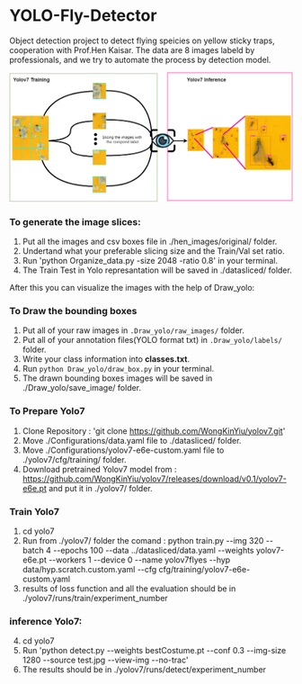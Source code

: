 # YOLO-Fly-Detector
Object detection project to detect flying speicies on yellow sticky traps, cooperation with Prof.Hen Kaisar.
The data are 8 images labeld by professionals, and we try to automate the process by detection model.

![MainImage](yolo.png)


### To generate the image slices:
1. Put all the images and csv boxes file in ./hen_images/original/ folder.
2. Undertand what your preferable slicing size and the Train/Val set ratio.
3. Run 'python Organize_data.py -size 2048 -ratio 0.8' in your terminal.
4. The Train Test in Yolo represantation will be saved in ./datasliced/ folder.

After this you can visualize the images with the help of Draw_yolo:

### To Draw the bounding boxes
1. Put all of your raw images in `.Draw_yolo/raw_images/` folder.
2. Put all of your annotation files(YOLO format txt) in `.Draw_yolo/labels/` folder.
3. Write your class information into **classes.txt**.
4. Run `python Draw_yolo/draw_box.py` in your terminal.
5. The drawn bounding boxes images will be saved in ./Draw_yolo/save_image/ folder.


### To Prepare Yolo7
1. Clone Repository : 'git clone https://github.com/WongKinYiu/yolov7.git'
2. Move ./Configurations/data.yaml file to ./datasliced/ folder.
3. Move ./Configurations/yolov7-e6e-custom.yaml file to ./yolov7/cfg/training/ folder.
4. Download pretrained Yolov7 model from : https://github.com/WongKinYiu/yolov7/releases/download/v0.1/yolov7-e6e.pt and put it in ./yolov7/ folder.

### Train Yolo7
1. cd yolo7
2. Run from ./yolov7/ folder the comand : python train.py --img 320 --batch 4 --epochs 100 --data ../datasliced/data.yaml  --weights yolov7-e6e.pt --workers 1 --device 0 --name yolov7flyes --hyp data/hyp.scratch.custom.yaml --cfg cfg/training/yolov7-e6e-custom.yaml
3. results of loss function and all the evaluation should be in ./yolov7/runs/train/experiment_number

### inference Yolo7:
4. cd yolo7
5. Run 'python detect.py --weights bestCostume.pt --conf 0.3 --img-size 1280 --source test.jpg --view-img --no-trac'
6. The results should be in ./yolov7/runs/detect/experiment_number
